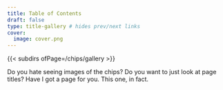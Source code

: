 ```yaml
---
title: Table of Contents
draft: false
type: title-gallery # hides prev/next links
cover:
  image: cover.png
---
```


{{< subdirs ofPage=/chips/gallery >}}

Do you hate seeing images of the chips?  Do you want to just look at page
titles?  Have I got a page for you.  This one, in fact.
